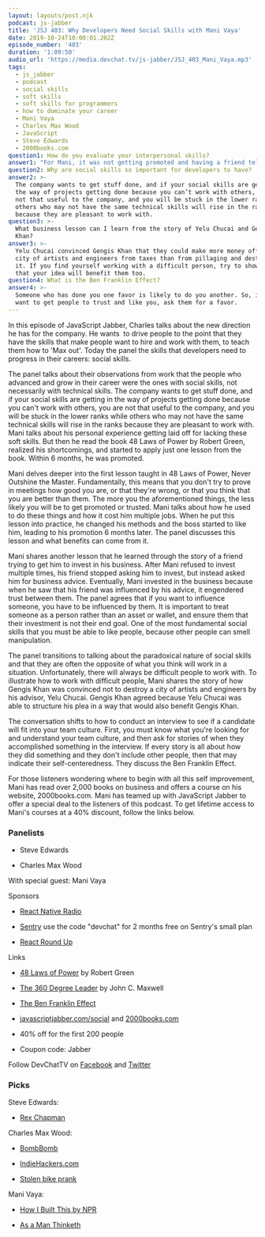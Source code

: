 ```yaml
---
layout: layouts/post.njk
podcast: js-jabber
title: 'JSJ 403: Why Developers Need Social Skills with Mani Vaya'
date: 2019-10-24T10:00:01.202Z
episode_number: '403'
duration: '1:09:50'
audio_url: 'https://media.devchat.tv/js-jabber/JSJ_403_Mani_Vaya.mp3'
tags:
  - js_jabber
  - podcast
  - social skills
  - soft skills
  - soft skills for programmers
  - how to dominate your career
  - Mani Vaya
  - Charles Max Wood
  - JavaScript
  - Steve Edwards
  - 2000books.com
question1: How do you evaluate your interpersonal skills?
answer1: "For Mani, it was not getting promoted and having a friend tell him that he needed to work on his social skills.\_It’s also a mindset of thinking “this is something I want to improve on”, and you’re never done improving."
question2: Why are social skills so important for developers to have?
answer2: >-
  The company wants to get stuff done, and if your social skills are getting in
  the way of projects getting done because you can’t work with others, you are
  not that useful to the company, and you will be stuck in the lower ranks while
  others who may not have the same technical skills will rise in the ranks
  because they are pleasant to work with.
question3: >-
  What business lesson can I learn from the story of Yelu Chucai and Gengis
  Khan?
answer3: >-
  Yelu Chucai convinced Gengis Khan that they could make more money off of a
  city of artists and engineers from taxes than from pillaging and destroying
  it. If you find yourself working with a difficult person, try to show them
  that your idea will benefit them too.
question4: What is the Ben Franklin Effect?
answer4: >-
  Someone who has done you one favor is likely to do you another. So, if you
  want to get people to trust and like you, ask them for a favor.
---
```

In this episode of JavaScript Jabber, Charles talks about the new direction he has for the company. He wants  to drive people to the point that they have the skills that make people want to hire and work with them, to teach them how to 'Max out'. Today the panel the skills that developers need to progress in their careers: social skills. 

The panel talks about their observations from work that the people who advanced and grow in their career were the ones with social skills, not necessarily with technical skills. The company wants to get stuff done, and if your social skills are getting in the way of projects getting done because you can't work with others, you are not that useful to the company, and you will be stuck in the lower ranks while others who may not have the same technical skills will rise in the ranks because they are pleasant to work with. Mani talks about his personal experience getting laid off for lacking these soft skills. But then he read the book 48 Laws of Power by Robert Green, realized his shortcomings, and started to apply just one lesson from the book. Within 6 months, he was promoted.

Mani delves deeper into the first lesson taught in 48 Laws of Power, Never Outshine the Master. Fundamentally, this means that you don't try to prove in meetings how good you are, or that they're wrong, or that you think that you are better than them. The more you the aforementioned things, the less likely you will be to get promoted or trusted. Mani talks about how he used to do these things and how it cost him multiple jobs. When he put this lesson into practice, he changed his methods and the boss started to like him, leading to his promotion 6 months later. The panel discusses this lesson and what benefits can come from it. 

Mani shares another lesson that he learned through the story of a friend trying to get him to invest in his business. After Mani refused to invest multiple times, his friend stopped asking him to invest, but instead asked him for business advice. Eventually, Mani invested in the business because when he saw that his friend was influenced by his advice, it engendered trust between them. The panel agrees that if you want to influence someone, you have to be influenced by them. It is important to treat someone as a person rather than an asset or wallet, and ensure them that their investment is not their end goal. One of the most fundamental social skills that you must be able to like people, because other people can smell manipulation. 

The panel transitions to talking about the paradoxical nature of social skills and that they are often the opposite of what you think will work in a situation. Unfortunately, there will always be difficult people to work with. To illustrate how to work with difficult people, Mani shares the story of how Gengis Khan was convinced not to destroy a city of artists and engineers by his advisor, Yelu Chucai. Gengis Khan agreed because Yelu Chucai was able to structure his plea in a way that would also benefit Gengis Khan. 

The conversation shifts to how to conduct an interview to see if a candidate will fit into your team culture. First, you must know what you're looking for and understand your team culture, and then ask for stories of when they accomplished something in the interview. If every story is all about how they did something and they don't include other people, then that may indicate their self-centeredness. They discuss the Ben Franklin Effect. 

For those listeners wondering where to begin with all this self improvement, Mani has read over 2,000 books on business and offers a course on his website, 2000books.com. Mani has teamed up with JavaScript Jabber to offer a special deal to the listeners of this podcast. To get lifetime access to Mani's courses at a 40% discount, follow the links below. 

### Panelists

-   Steve Edwards

-   Charles Max Wood

With special guest: Mani Vaya

Sponsors

-   [React Native Radio](https://devchat.tv/react-native-radio/)

-   [Sentry](http://sentry.io/) use the code "devchat" for 2 months free on Sentry's small plan

-   [React Round Up](https://devchat.tv/react-round-up/)

Links

-   [48 Laws of Power](https://www.amazon.com/48-Laws-Power-Robert-Greene/dp/0140280197?ie=UTF8&qid=1548462018&sr=8-1&linkCode=ll1&tag=devchattv-20&linkId=f06bfe7482dca8bb751ed6d7cc86e2ab&language=en_US) by Robert Green

-   [The 360 Degree Leader](https://www.amazon.com/360-Degree-Leader-Developing-Organization/dp/1400203597?ie=UTF8&qid=1548462018&sr=8-1&linkCode=ll1&tag=devchattv-20&linkId=f06bfe7482dca8bb751ed6d7cc86e2ab&language=en_US) by John C. Maxwell

-   [The Ben Franklin Effect](https://en.wikipedia.org/wiki/Ben_Franklin_effect)

-   [javascriptjabber.com/social](http://www.javascriptjabber.com/social) and [2000books.com](http://www.2000books.com/social) 

-   40% off for the first 200 people

-   Coupon code: Jabber

Follow DevChatTV on [Facebook](https://www.facebook.com/DevChattv/?__tn__=%2Cd%2CP-R&eid=ARDBDrBnK71PDmx_8gE_IeIEo5SnM7cyzylVBjAwfaOo1ck_6q3GXuRBfaUQZaWVvFGyEVjrhDwnS_tV) and [Twitter](https://twitter.com/devchattv?lang=en)

### Picks

Steve Edwards:

-   [Rex Chapman](https://twitter.com/RexChapman?ref_src=twsrc%5Egoogle%7Ctwcamp%5Eserp%7Ctwgr%5Eauthor)

Charles Max Wood:

-   [BombBomb](https://mbsy.co/BPPWJ)

-   [IndieHackers.com](https://www.indiehackers.com/) 

-   [Stolen bike prank](https://www.youtube.com/watch?v=WAc-TcMMTV8)

Mani Vaya: 

-   [How I Built This by NPR](https://www.npr.org/series/490248027/how-i-built-thisSearch)

-   [As a Man Thinketh](http://www.2000books.com/think)
